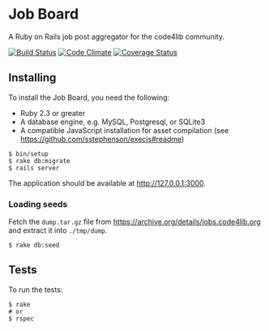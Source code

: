 # Job Board

A Ruby on Rails job post aggregator for the code4lib community.

[![Build Status](https://travis-ci.org/code4lib/job_board.svg?branch=master)](http://travis-ci.org/code4lib/job_board)
[![Code Climate](https://codeclimate.com/github/code4lib/job_board/badges/gpa.svg)](https://codeclimate.com/github/code4lib/job_board)
[![Coverage Status](https://coveralls.io/repos/code4lib/job_board/badge.svg)](https://coveralls.io/r/code4lib/job_board)
## Installing

To install the Job Board, you need the following:

- Ruby 2.3 or greater
- A database engine, e.g. MySQL, Postgresql, or SQLite3 
- A compatible JavaScript installation for asset compilation (see https://github.com/sstephenson/execjs#readme)

```console
$ bin/setup
$ rake db:migrate
$ rails server
```

The application should be available at http://127.0.0.1:3000.

### Loading seeds

Fetch the `dump.tar.gz` file from https://archive.org/details/jobs.code4lib.org and extract it into `./tmp/dump`.

```
$ rake db:seed
```

## Tests

To run the tests:

```console
$ rake
# or
$ rspec
```
